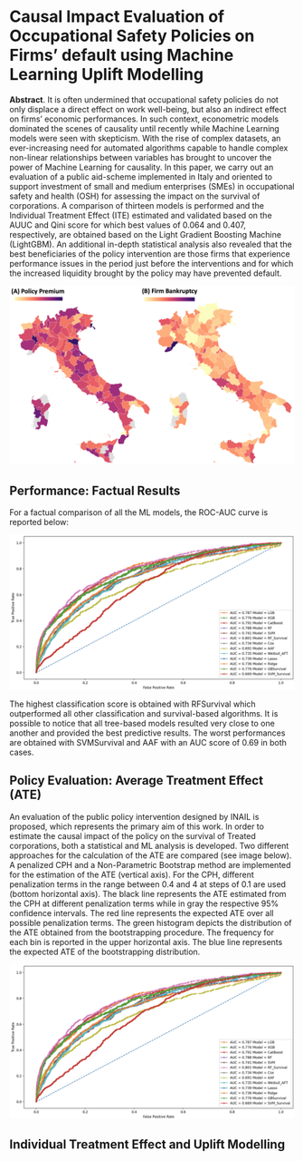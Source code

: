 # Causal Impact Evaluation of Occupational Safety Policies on Firms’ default using Machine Learning Uplift Modelling
**Abstract**. It is often undermined that occupational safety policies do not only displace a direct effect on work well-being, but also an indirect effect on firms’ economic performances. In such context, econometric models dominated the scenes of causality until recently while Machine Learning models were seen with skepticism. With the rise of complex datasets, an ever-increasing need for automated algorithms capable to handle complex non-linear relationships between variables has brought to uncover the power of Machine Learning for causality. In this paper, we carry out an evaluation of a public aid-scheme implemented in Italy and oriented to support investment of small and medium enterprises (SMEs) in occupational safety and health (OSH) for assessing the impact on the survival of corporations. A comparison of thirteen models is performed and the Individual Treatment Effect (ITE) estimated and validated based on the AUUC and Qini score for which best values of 0.064 and 0.407, respectively, are obtained based on the Light Gradient Boosting Machine (LightGBM). An additional in-depth statistical analysis also revealed that the best beneficiaries of the policy intervention are those firms that experience performance issues in the period just before the interventions and for which the increased liquidity brought by the policy may have prevented default.

![alt text](https://github.com/BerardinoB/Public_Policy_Evaluation/blob/main/Images/Maps_Italy.png)

## Performance: Factual Results
For a factual comparison of all the ML models, the ROC-AUC curve is reported below:

![alt text](https://github.com/BerardinoB/Public_Policy_Evaluation/blob/main/Images/ROC_Curve.png)

The highest classification score is obtained with RFSurvival which outperformed all other classification and survival-based algorithms. It is possible to notice that all tree-based models resulted very close to one another and provided the best predictive results. The worst performances are obtained with SVMSurvival and AAF with an AUC score of 0.69 in both cases.

## Policy Evaluation: Average Treatment Effect (ATE)
An evaluation of the public policy intervention designed by INAIL is proposed, which represents the primary aim of this work. In order to estimate the causal impact of the policy on the survival of Treated corporations, both a statistical and ML analysis is developed. Two different approaches for the calculation of the ATE are compared (see image below). A penalized CPH and a Non-Parametric Bootstrap method are implemented for the estimation of the ATE (vertical axis). For the CPH, different penalization terms in the range between 0.4 and 4 at steps of 0.1 are used (bottom horizontal axis). The black line represents the ATE estimated from the CPH at different penalization terms while in gray the respective 95% confidence intervals. The red line represents the expected ATE over all possible penalization terms. The green histogram depicts the distribution of the ATE obtained from the bootstrapping procedure. The frequency for each bin is reported in the upper horizontal axis. The blue line represents the expected ATE of the bootstrapping distribution.

![alt text](https://github.com/BerardinoB/Public_Policy_Evaluation/blob/main/Images/ROC_Curve.png)


## Individual Treatment Effect and Uplift Modelling

